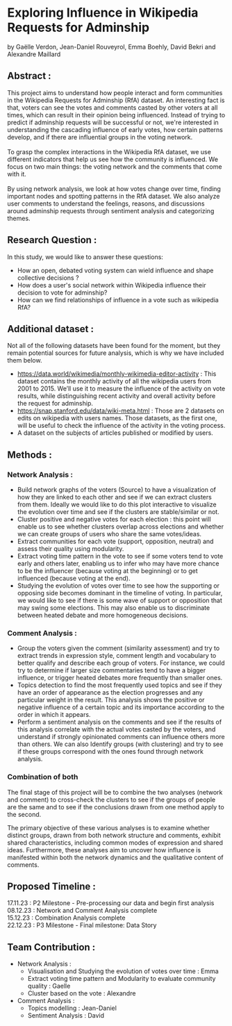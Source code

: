 # Exploring Influence in Wikipedia Requests for Adminship
by Gaëlle Verdon, Jean-Daniel Rouveyrol, Emma Boehly, David Bekri and Alexandre Maillard



## Abstract : 
This project aims to understand how people interact and form communities in the Wikipedia Requests for Adminship (RfA) dataset. An interesting fact is that, voters can see the votes and comments casted by other voters at all times, which can result in their opinion being influenced. Instead of trying to predict if adminship requests will be successful or not, we're interested in understanding the cascading influence of early votes, how certain patterns develop, and if there are influential groups in the voting network.\
\
To grasp the complex interactions in the Wikipedia RfA dataset, we use different indicators that help us see how the community is influenced. We focus on two main things: the voting network and the comments that come with it.\
\
By using network analysis, we look at how votes change over time, finding important nodes and spotting patterns in the RfA dataset. We also analyze user comments to understand the feelings, reasons, and discussions around adminship requests through sentiment analysis and categorizing themes.





## Research Question :
In this study, we would like to answer these questions:
- How an open, debated voting system can wield influence and shape collective decisions ? 
- How does a user's social network within Wikipedia influence their decision to vote for adminship?
- How can we find relationships of influence in a vote such as wikipedia RfA?

## Additional dataset :
Not all of the following datasets have been found for the moment, but they remain potential sources for future analysis, which is why we have included them below. 
- https://data.world/wikimedia/monthly-wikimedia-editor-activity : This dataset contains the monthly activity of all the wikipedia users from 2001 to 2015. We’ll use it to measure the influence of the activity on vote results, while distinguishing recent activity and overall activity before the request for adminship.
- https://snap.stanford.edu/data/wiki-meta.html : Those are 2 datasets on edits on wikipedia with users names. Those datasets, as the first one, will be useful to check the influence of the activity in the voting process. 
- A dataset on the subjects of articles published or modified by users.


## Methods : 
### Network Analysis : 
- Build network graphs of the voters (Source) to have a visualization of how they are linked to each other and see if we can extract clusters from them. Ideally we would like to do this plot interactive to visualize the evolution over time and see if the clusters are stable/similar or not.
- Cluster positive and negative votes for each election : this point will enable us to see whether clusters overlap across elections and whether we can create groups of users who share the same votes/ideas.
- Extract communities for each vote (support, opposition, neutral) and assess their quality using modularity.
- Extract voting time pattern in the vote to see if some voters tend to vote early and others later, enabling us to infer who may have more chance to be the influencer (because voting at the beginning) or to get influenced (because voting at the end).
- Studying the evolution of votes over time to see how the supporting or opposing side becomes dominant in the timeline of voting. In particular, we would like to see if there is some wave of support or opposition that may swing some elections. This may also enable us to discriminate between heated debate and more homogeneous decisions.

  
### Comment Analysis :
- Group the voters given the comment (similarity assessment) and try to extract trends in expression style, comment length and vocabulary to better qualify and describe each group of voters. For instance, we could try to determine if larger size commentaries tend to have a bigger influence, or trigger heated debates more frequently than smaller ones.
- Topics detection to find the most frequently used topics and see if they have an order of appearance as the election progresses and any particular weight in the result. This analysis shows the positive or negative influence of a certain topic and its importance according to the order in which it appears. 
- Perform a sentiment analysis on the comments and see if the results of this analysis correlate with the actual votes casted by the voters, and understand if strongly opinionated comments can influence others more than others. We can also Identify groups (with clustering) and try to see if these groups correspond  with the ones found through network analysis. 


### Combination of both
The final stage of this project will be to combine the two analyses (network and comment) to cross-check the clusters to see if the groups of people are the same and to see if the conclusions drawn from one method apply to the second. 

The primary objective of these various analyses is to examine whether distinct groups, drawn from both network structure and comments, exhibit shared characteristics, including common modes of expression and shared ideas. Furthermore, these analyses aim to uncover how influence is manifested within both the network dynamics and the qualitative content of comments.



## Proposed Timeline :
17.11.23 : P2 Milestone - Pre-processing our data and begin first analysis\
08.12.23 : Network and Comment Analysis complete\
15.12.23 : Combination Analysis complete\
22.12.23 : P3 Milestone - Final milestone: Data Story

## Team Contribution : 
- Network Analysis :
  - Visualisation and Studying the evolution of votes over time : Emma
  - Extract voting time pattern and Modularity to evaluate community quality : Gaelle
  - Cluster based on the vote : Alexandre
- Comment Analysis :
  - Topics modelling : Jean-Daniel
  - Sentiment Analysis : David
